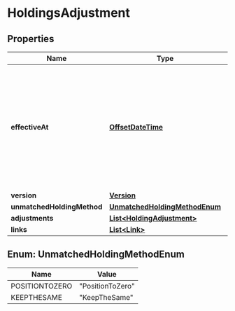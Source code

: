 

# HoldingsAdjustment

## Properties

Name | Type | Description | Notes
------------ | ------------- | ------------- | -------------
**effectiveAt** | [**OffsetDateTime**](OffsetDateTime.md) | There can be at most one holdings adjustment for a portfolio at a  specific effective time so this uniquely identifies the adjustment. |  [optional]
**version** | [**Version**](Version.md) |  |  [optional]
**unmatchedHoldingMethod** | [**UnmatchedHoldingMethodEnum**](#UnmatchedHoldingMethodEnum) |  |  [optional]
**adjustments** | [**List&lt;HoldingAdjustment&gt;**](HoldingAdjustment.md) |  |  [optional]
**links** | [**List&lt;Link&gt;**](Link.md) |  |  [optional]



## Enum: UnmatchedHoldingMethodEnum

Name | Value
---- | -----
POSITIONTOZERO | &quot;PositionToZero&quot;
KEEPTHESAME | &quot;KeepTheSame&quot;



